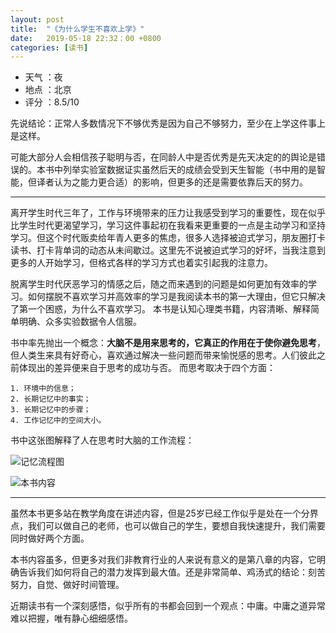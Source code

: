 ```yaml
---
layout: post
title:  "《为什么学生不喜欢上学》"
date:   2019-05-18 22:32：00 +0800
categories: [读书]
---
```


- 天气 ：夜
- 地点 ：北京
- 评分 ：8.5/10

先说结论：正常人多数情况下不够优秀是因为自己不够努力，至少在上学这件事上是这样。

可能大部分人会相信孩子聪明与否，在同龄人中是否优秀是先天决定的的舆论是错误的。本书中列举实验室数据证实虽然后天的成绩会受到天生智能（书中用的是智能，但译者认为之能力更合适）的影响，但更多的还是需要依靠后天的努力。

--- 

离开学生时代三年了，工作与环境带来的压力让我感受到学习的重要性，现在似乎比学生时代更渴望学习，学习这件事起初在我看来更重要的一点是主动学习和坚持学习。但这个时代贩卖给年青人更多的焦虑，很多人选择被迫式学习，朋友圈打卡读书、打卡背单词的动态从未间歇过。这里先不说被迫式学习的好坏，当我注意到更多的人开始学习，但格式各样的学习方式也着实引起我的注意力。

脱离学生时代厌恶学习的情感之后，随之而来遇到的问题是如何更加有效率的学习。如何摆脱不喜欢学习并高效率的学习是我阅读本书的第一大理由，但它只解决了第一个困惑，为什么不喜欢学习。
本书是认知心理类书籍，内容清晰、解释简单明确、众多实验数据令人信服。

书中率先抛出一个概念：**大脑不是用来思考的，它真正的作用在于使你避免思考**，但人类生来具有好奇心，喜欢通过解决一些问题而带来愉悦感的思考。人们彼此之前体现出的差异便来自于思考的成功与否。
而思考取决于四个方面：

    1. 环境中的信息；
    2. 长期记忆中的事实；
    3. 长期记忆中的步骤；
    4. 工作记忆中的空间大小。

书中这张图解释了人在思考时大脑的工作流程：

![记忆流程图](https://github.com/spr1ngd/spr1ngd.github.io/blob/master/_posts/%E8%AF%BB%E4%B9%A6%E9%80%BB%E8%BE%91%E5%9B%BE/%E4%B8%BA%E4%BB%80%E4%B9%88%E5%AD%A6%E7%94%9F%E4%B8%8D%E5%96%9C%E6%AC%A2%E5%AD%A6%E4%B9%A0/%E8%AE%B0%E5%BF%86%E6%B5%81%E7%A8%8B.jpg)

![本书内容](https://github.com/spr1ngd/spr1ngd.github.io/blob/master/_posts/%E8%AF%BB%E4%B9%A6%E9%80%BB%E8%BE%91%E5%9B%BE/%E4%B8%BA%E4%BB%80%E4%B9%88%E5%AD%A6%E7%94%9F%E4%B8%8D%E5%96%9C%E6%AC%A2%E5%AD%A6%E4%B9%A0/%E4%B8%BA%E4%BB%80%E4%B9%88%E5%AD%A6%E7%94%9F%E4%B8%8D%E5%96%9C%E6%AC%A2%E5%AD%A6%E4%B9%A0.png)

--- 

虽然本书更多站在教学角度在讲述内容，但是25岁已经工作似乎是处在一个分界点，我们可以做自己的老师，也可以做自己的学生，要想自我快速提升，我们需要同时做好两个方面。

本书内容虽多，但更多对我们非教育行业的人来说有意义的是第八章的内容，它明确告诉我们如何将自己的潜力发挥到最大值。还是非常简单、鸡汤式的结论：刻苦努力，自觉、做好时间管理。

近期读书有一个深刻感悟，似乎所有的书都会回到一个观点：中庸。中庸之道异常难以把握，唯有静心细细感悟。
